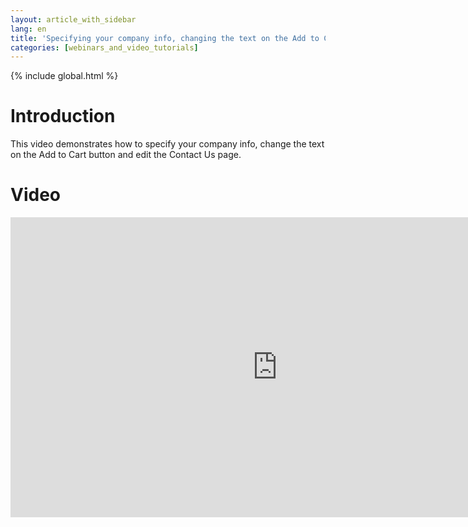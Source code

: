 ```yaml
---
layout: article_with_sidebar
lang: en
title: 'Specifying your company info, changing the text on the Add to Cart button and editing the Contact Us page in X-Cart 5'
categories: [webinars_and_video_tutorials]
---
```


{% include global.html %}

# Introduction

This video demonstrates how to specify your company info, change the text on the Add to Cart button and edit the Contact Us page.

# Video

<iframe class="youtube-player" type="text/html" style="width: 853px; height: 480px" src="https://www.youtube.com/embed/p_NYvk3-hmQ" frameborder="0"></iframe>